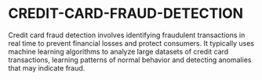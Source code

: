 # CREDIT-CARD-FRAUD-DETECTION
Credit card fraud detection involves identifying fraudulent transactions in real time to prevent financial losses and protect consumers. It typically uses machine learning algorithms to analyze large datasets of credit card transactions, learning patterns of normal behavior and detecting anomalies that may indicate fraud.
